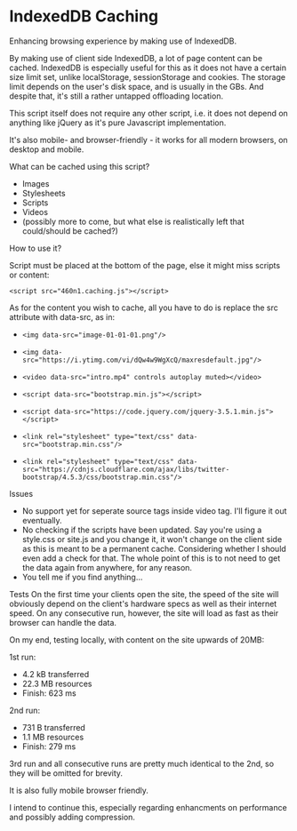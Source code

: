 # IndexedDB Caching
Enhancing browsing experience by making use of IndexedDB.

By making use of client side IndexedDB, a lot of page content can be cached. IndexedDB is especially useful for this as it does not have a certain size limit set, unlike localStorage, sessionStorage and cookies. The storage limit depends on the user's disk space, and is usually in the GBs. And despite that, it's still a rather untapped offloading location.

This script itself does not require any other script, i.e. it does not depend on anything like jQuery as it's pure Javascript implementation.

It's also mobile- and browser-friendly - it works for all modern browsers, on desktop and mobile.

What can be cached using this script?
- Images
- Stylesheets
- Scripts
- Videos
- (possibly more to come, but what else is realistically left that could/should be cached?)

How to use it?
  
Script must be placed at the bottom of the page, else it might miss scripts or content:

```<script src="460n1.caching.js"></script>```


As for the content you wish to cache, all you have to do is replace the src attribute with data-src, as in:

- ```<img data-src="image-01-01-01.png"/>```

- ```<img data-src="https://i.ytimg.com/vi/dQw4w9WgXcQ/maxresdefault.jpg"/>```

- ```<video data-src="intro.mp4" controls autoplay muted></video>```

- ```<script data-src="bootstrap.min.js"></script>```

- ```<script data-src="https://code.jquery.com/jquery-3.5.1.min.js"></script>```

- ```<link rel="stylesheet" type="text/css" data-src="bootstrap.min.css"/>```

- ```<link rel="stylesheet" type="text/css" data-src="https://cdnjs.cloudflare.com/ajax/libs/twitter-bootstrap/4.5.3/css/bootstrap.min.css"/>```


Issues
- No support yet for seperate source tags inside video tag. I'll figure it out eventually.
- No checking if the scripts have been updated. Say you're using a style.css or site.js and you change it, it won't change on the client side as this is meant to be a permanent cache. Considering whether I should even add a check for that. The whole point of this is to not need to get the data again from anywhere, for any reason.
- You tell me if you find anything...

Tests
On the first time your clients open the site, the speed of the site will obviously depend on the client's hardware specs as well as their internet speed. On any consecutive run, however, the site will load as fast as their browser can handle the data.

On my end, testing locally, with content on the site upwards of 20MB:

1st run:
- 4.2 kB transferred
- 22.3 MB resources
- Finish: 623 ms

2nd run:
- 731 B transferred
- 1.1 MB resources
- Finish: 279 ms

3rd run and all consecutive runs are pretty much identical to the 2nd, so they will be omitted for brevity.

It is also fully mobile browser friendly.

I intend to continue this, especially regarding enhancments on performance and possibly adding compression.
